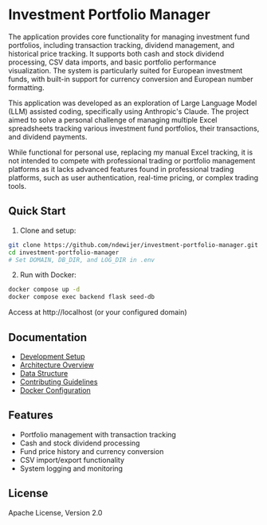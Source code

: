 # Investment Portfolio Manager

The application provides core functionality for managing investment fund portfolios, including transaction tracking, dividend management, and historical price tracking. It supports both cash and stock dividend processing, CSV data imports, and basic portfolio performance visualization. The system is particularly suited for European investment funds, with built-in support for currency conversion and European number formatting.

This application was developed as an exploration of Large Language Model (LLM) assisted coding, specifically using Anthropic's Claude. The project aimed to solve a personal challenge of managing multiple Excel spreadsheets tracking various investment fund portfolios, their transactions, and dividend payments.

While functional for personal use, replacing my manual Excel tracking, it is not intended to compete with professional trading or portfolio management platforms as it lacks advanced features found in professional trading platforms, such as user authentication, real-time pricing, or complex trading tools.

## Quick Start

1. Clone and setup:
```bash
git clone https://github.com/ndewijer/investment-portfolio-manager.git
cd investment-portfolio-manager
# Set DOMAIN, DB_DIR, and LOG_DIR in .env
```

2. Run with Docker:
```bash
docker compose up -d
docker compose exec backend flask seed-db
```

Access at http://localhost (or your configured domain)

## Documentation
- [Development Setup](docs/DEVELOPMENT.md)
- [Architecture Overview](docs/ARCHITECTURE.md)
- [Data Structure](docs/DATA.md)
- [Contributing Guidelines](docs/CONTRIBUTING.md)
- [Docker Configuration](docs/DOCKER.md)

## Features
- Portfolio management with transaction tracking
- Cash and stock dividend processing
- Fund price history and currency conversion
- CSV import/export functionality
- System logging and monitoring

## License
Apache License, Version 2.0
